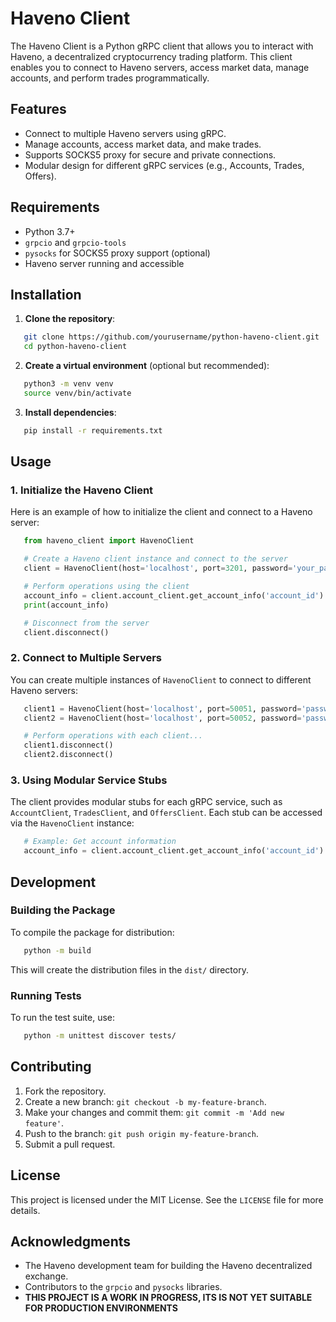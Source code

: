 # Haveno Client

The Haveno Client is a Python gRPC client that allows you to interact with Haveno, a decentralized cryptocurrency trading platform. This client enables you to connect to Haveno servers, access market data, manage accounts, and perform trades programmatically.

## Features

- Connect to multiple Haveno servers using gRPC.
- Manage accounts, access market data, and make trades.
- Supports SOCKS5 proxy for secure and private connections.
- Modular design for different gRPC services (e.g., Accounts, Trades, Offers).

## Requirements

- Python 3.7+
- `grpcio` and `grpcio-tools`
- `pysocks` for SOCKS5 proxy support (optional)
- Haveno server running and accessible

## Installation

1. **Clone the repository**:

```bash
   git clone https://github.com/yourusername/python-haveno-client.git
   cd python-haveno-client
```

2. **Create a virtual environment** (optional but recommended):

```bash
   python3 -m venv venv
   source venv/bin/activate
```

3. **Install dependencies**:

```bash
   pip install -r requirements.txt
```

## Usage

### 1. Initialize the Haveno Client

Here is an example of how to initialize the client and connect to a Haveno server:

```python
   from haveno_client import HavenoClient

   # Create a Haveno client instance and connect to the server
   client = HavenoClient(host='localhost', port=3201, password='your_password', use_socks5=True, socks5_host='127.0.0.1', socks5_port=9050)

   # Perform operations using the client
   account_info = client.account_client.get_account_info('account_id')
   print(account_info)

   # Disconnect from the server
   client.disconnect()
```

### 2. Connect to Multiple Servers

You can create multiple instances of `HavenoClient` to connect to different Haveno servers:

```python
   client1 = HavenoClient(host='localhost', port=50051, password='password1')
   client2 = HavenoClient(host='localhost', port=50052, password='password2', use_socks5=True)

   # Perform operations with each client...
   client1.disconnect()
   client2.disconnect()
```

### 3. Using Modular Service Stubs

The client provides modular stubs for each gRPC service, such as `AccountClient`, `TradesClient`, and `OffersClient`. Each stub can be accessed via the `HavenoClient` instance:

```python
   # Example: Get account information
   account_info = client.account_client.get_account_info('account_id')
```

## Development

### Building the Package

To compile the package for distribution:

```bash
   python -m build
```

This will create the distribution files in the `dist/` directory.

### Running Tests

To run the test suite, use:

```bash
   python -m unittest discover tests/
```

## Contributing

1. Fork the repository.
2. Create a new branch: `git checkout -b my-feature-branch`.
3. Make your changes and commit them: `git commit -m 'Add new feature'`.
4. Push to the branch: `git push origin my-feature-branch`.
5. Submit a pull request.

## License

This project is licensed under the MIT License. See the `LICENSE` file for more details.

## Acknowledgments

- The Haveno development team for building the Haveno decentralized exchange.
- Contributors to the `grpcio` and `pysocks` libraries.
- **THIS PROJECT IS A WORK IN PROGRESS, ITS IS NOT YET SUITABLE FOR PRODUCTION ENVIRONMENTS**